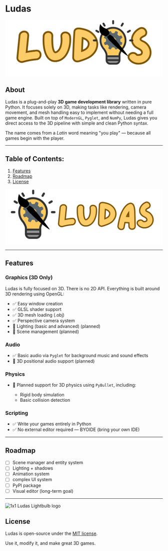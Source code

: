 # Ludas

![Logo with replaced A](https://github.com/XTCooper11/Ludas/blob/main/images/Ludas-replacedA.png)

## About

Ludas is a plug-and-play **3D game development library** written in pure Python. It focuses solely on 3D, making tasks like rendering, camera movement, and mesh handling easy to implement without needing a full game engine. Built on top of `ModernGL`, `Pyglet`, and `NumPy`, Ludas gives you direct access to the 3D pipeline with simple and clean Python syntax.

The name comes from a *Latin* word meaning "you play" — because all games begin with the player.

---

## Table of Contents:

1. [Features](#features)
2. [Roadmap](#roadmap)
3. [License](#license)

![Logo separated](https://github.com/XTCooper11/Ludas/blob/main/images/logo%20and%20text%20seperated.png)

---

## Features

### Graphics (3D Only)

Ludas is fully focused on 3D. There is no 2D API. Everything is built around 3D rendering using OpenGL:

* ✅ Easy window creation
* ✅ GLSL shader support
* ✅ 3D mesh loading (.obj)
* ✅ Perspective camera system
* 🚧 Lighting (basic and advanced) (planned)
* 🚧 Scene management (planned)

### Audio

* ✅ Basic audio via `Pyglet` for background music and sound effects
* 🚧 3D positional audio support (planned)

### Physics

* 🚧 Planned support for 3D physics using `PyBullet`, including:

  * Rigid body simulation
  * Basic collision detection

### Scripting

* ✅ Write your games entirely in Python
* ✅ No external editor required — BYOIDE (bring your own IDE)

---

## Roadmap

* [ ] Scene manager and entity system
* [ ] Lighting + shadows
* [ ] Animation system
* [ ] complex UI system
* [ ] PyPI package
* [ ] Visual editor (long-term goal)

---

<img src="[image.png](https://github.com/XTCooper11/Ludas/blob/main/images/1x1%20Logo.png)" width="200" alt="1x1 Ludas Lightbulb logo">

## License

Ludas is open-source under the [MIT license](https://github.com/XTCooper11/Ludas/blob/main/LICENSE).

Use it, modify it, and make great 3D games.
